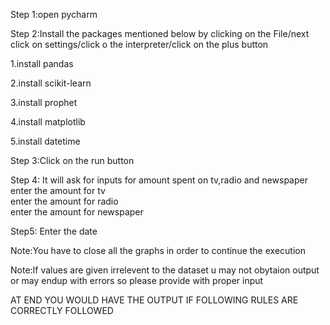 <p>Step 1:open pycharm<p>
<p>Step 2:Install the packages mentioned below by clicking on the File/next click on settings/click o the interpreter/click on the plus button</p>
<p>   1.install pandas</p>
<p>   2.install scikit-learn</p>
<p>   3.install prophet</p>
<p>   4.install matplotlib</p>
<p>   5.install datetime</p>
<p>Step 3:Click on the run button  </p>
<p>Step 4: It will ask for inputs for amount spent on tv,radio and newspaper<br>enter the amount for tv<br>enter the amount for  radio<br>enter the amount for newspaper </p>
<p> Step5: Enter the date</p>
<p>Note:You have to close all the graphs in order to continue the execution </p>
<p>Note:If values are given irrelevent to the dataset u may not obytaion output or may endup with errors so please provide with proper input </p>
<p>AT END YOU WOULD HAVE THE OUTPUT IF FOLLOWING RULES ARE CORRECTLY FOLLOWED</p>
